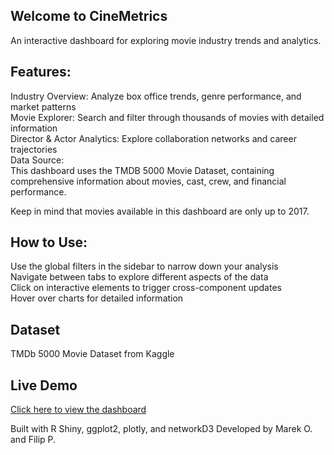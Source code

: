 ## Welcome to CineMetrics
An interactive dashboard for exploring movie industry trends and analytics.

## Features:
Industry Overview: Analyze box office trends, genre performance, and market patterns<br>
Movie Explorer: Search and filter through thousands of movies with detailed information<br>
Director & Actor Analytics: Explore collaboration networks and career trajectories<br>
Data Source:<br>
This dashboard uses the TMDB 5000 Movie Dataset, containing comprehensive information about movies, cast, crew, and financial performance.<br>

Keep in mind that movies available in this dashboard are only up to 2017.

## How to Use:
Use the global filters in the sidebar to narrow down your analysis<br>
Navigate between tabs to explore different aspects of the data<br>
Click on interactive elements to trigger cross-component updates<br>
Hover over charts for detailed information<br>

## Dataset
TMDb 5000 Movie Dataset from Kaggle

## Live Demo
[Click here to view the dashboard](https://fpodalak.shinyapps.io/ass4/)

Built with R Shiny, ggplot2, plotly, and networkD3
Developed by Marek O. and Filip P.
